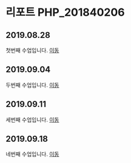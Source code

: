 # 리포트 PHP_201840206

## 2019.08.28
첫번째 수업입니다. [이동](./01)

## 2019.09.04
두번째 수업입니다. [이동](./02/lecture_02)

## 2019.09.11
세번째 수업입니다. [이동](lecture_03)

## 2019.09.18
네번째 수업입니다. [이동](lecture_04)